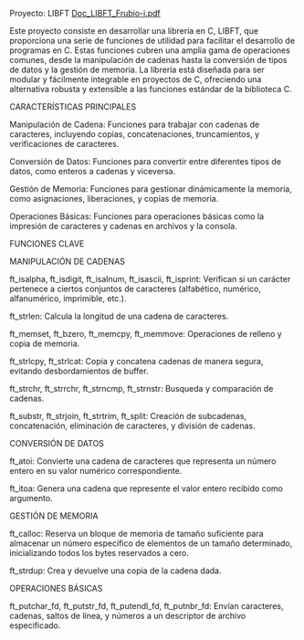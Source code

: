 Proyecto: LIBFT
[Doc_LIBFT_Frubio-i.pdf](https://github.com/user-attachments/files/16397240/Doc_LIBFT_Frubio-i.pdf)

Este proyecto consiste en desarrollar una librería en C, LIBFT, que proporciona una serie de funciones de utilidad para facilitar el desarrollo de programas en C. Estas funciones cubren una amplia gama de operaciones comunes, 
desde la manipulación de cadenas hasta la conversión de tipos de datos y la gestión de memoria. La librería está diseñada para ser modular y fácilmente integrable en proyectos de C, 
ofreciendo una alternativa robusta y extensible a las funciones estándar de la biblioteca C.

CARACTERÍSTICAS PRINCIPALES

Manipulación de Cadena: Funciones para trabajar con cadenas de caracteres, incluyendo copias, concatenaciones, truncamientos, y verificaciones de caracteres.

Conversión de Datos: Funciones para convertir entre diferentes tipos de datos, como enteros a cadenas y viceversa.

Gestión de Memoria: Funciones para gestionar dinámicamente la memoria, como asignaciones, liberaciones, y copias de memoria.

Operaciones Básicas: Funciones para operaciones básicas como la impresión de caracteres y cadenas en archivos y la consola.

FUNCIONES CLAVE

MANIPULACIÓN DE CADENAS

ft_isalpha, ft_isdigit, ft_isalnum, ft_isascii, ft_isprint: Verifican si un carácter pertenece a ciertos conjuntos de caracteres (alfabético, numérico, alfanumérico, imprimible, etc.).

ft_strlen: Calcula la longitud de una cadena de caracteres.

ft_memset, ft_bzero, ft_memcpy, ft_memmove: Operaciones de relleno y copia de memoria.

ft_strlcpy, ft_strlcat: Copia y concatena cadenas de manera segura, evitando desbordamientos de buffer.

ft_strchr, ft_strrchr, ft_strncmp, ft_strnstr: Busqueda y comparación de cadenas.

ft_substr, ft_strjoin, ft_strtrim, ft_split: Creación de subcadenas, concatenación, eliminación de caracteres, y división de cadenas.

CONVERSIÓN DE DATOS

ft_atoi: Convierte una cadena de caracteres que representa un número entero en su valor numérico correspondiente.

ft_itoa: Genera una cadena que represente el valor entero recibido como argumento.

GESTIÓN DE MEMORIA

ft_calloc: Reserva un bloque de memoria de tamaño suficiente para almacenar un número específico de elementos de un tamaño determinado, inicializando todos los bytes reservados a cero.

ft_strdup: Crea y devuelve una copia de la cadena dada.

OPERACIONES BÁSICAS

ft_putchar_fd, ft_putstr_fd, ft_putendl_fd, ft_putnbr_fd: Envían caracteres, cadenas, saltos de línea, y números a un descriptor de archivo especificado.
